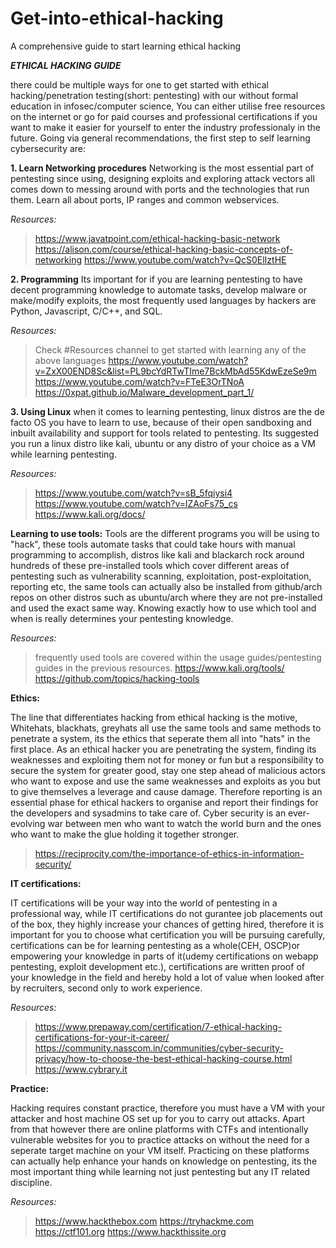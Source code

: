 # Get-into-ethical-hacking
A comprehensive guide to start learning ethical hacking

***ETHICAL HACKING GUIDE***

there could be multiple ways for one to get started with ethical hacking/penetration testing(short: pentesting) with our without formal education in infosec/computer science, You can either utilise free resources on the internet or go for paid courses and professional certifications if you want to make it easier for yourself to enter the industry professionaly in the future. Going via general recommendations, the first step to self learning cybersecurity are:

**1. Learn Networking procedures**
Networking is the most essential part of pentesting since using, designing exploits and exploring attack vectors all comes down to messing around with ports and the technologies that run them. Learn all about ports, IP ranges and common webservices.

*Resources:*
>https://www.javatpoint.com/ethical-hacking-basic-network
>https://alison.com/course/ethical-hacking-basic-concepts-of-networking
>https://www.youtube.com/watch?v=QcS0ElIztHE

**2. Programming**
Its important for if you are learning pentesting to have decent programming knowledge to automate tasks, develop malware or make/modify exploits, the most frequently used languages by hackers are Python, Javascript, C/C++, and SQL.

*Resources:*
>Check #Resources channel to get started with learning any of the above languages
>https://www.youtube.com/watch?v=ZxX00END8Sc&list=PL9bcYdRTwTIme7BckMbAd55KdwEzeSe9m
>https://www.youtube.com/watch?v=FTeE3OrTNoA
>https://0xpat.github.io/Malware_development_part_1/

**3. Using Linux**
when it comes to learning pentesting, linux distros are the de facto OS you have to learn to use, because of their open sandboxing and inbuilt availability and support for tools related to pentesting. Its suggested you run a linux distro like kali, ubuntu or any distro of your choice as a VM while learning pentesting.

*Resources:*
>https://www.youtube.com/watch?v=sB_5fqiysi4
>https://www.youtube.com/watch?v=lZAoFs75_cs
>https://www.kali.org/docs/

**Learning to use tools:**
Tools are the different programs you will be using to "hack", these tools automate tasks that could take hours with manual programming to accomplish, distros like kali and blackarch rock around hundreds of these pre-installed tools which cover different areas of pentesting such as vulnerability scanning, exploitation, post-exploitation, reporting etc, the same tools can actually also be installed from github/arch repos on other distros such as ubuntu/arch where they are not pre-installed and used the exact same way. Knowing exactly how to use which tool and when is really determines your pentesting knowledge.

*Resources:*
>frequently used tools are covered within the usage guides/pentesting guides in the previous resources.
>https://www.kali.org/tools/
>https://github.com/topics/hacking-tools

**Ethics:**

The line that differentiates hacking from ethical hacking is the motive, Whitehats, blackhats, greyhats all use the same tools and same methods to penetrate a system, its the ethics that seperate them all into "hats" in the first place. As an ethical hacker you are penetrating the system, finding its weaknesses and exploiting them not for money or fun but a responsibility to secure the system for greater good, stay one step ahead of malicious actors who want to expose and use the same weaknesses and exploits as you but to give themselves a leverage and cause damage. Therefore reporting is an essential phase for ethical hackers to organise and report their findings for the developers and sysadmins to take care of. Cyber security is an ever-evolving war between men who want to watch the world burn and the ones who want to make the glue holding it together stronger. 

>https://reciprocity.com/the-importance-of-ethics-in-information-security/

**IT certifications:**

IT certifications will be your way into the world of pentesting in a professional way, while IT certifications do not gurantee job placements out of the box, they highly increase your chances of getting hired, therefore it is important for you to choose what certification you will be pursuing carefully, certifications can be for learning pentesting as a whole(CEH, OSCP)or empowering your knowledge in parts of it(udemy certifications on webapp pentesting, exploit development etc.), certifications are written proof of your knowledge in the field and hereby hold a lot of value when looked after by recruiters, second only to work experience. 

*Resources:*
>https://www.prepaway.com/certification/7-ethical-hacking-certifications-for-your-it-career/
>https://community.nasscom.in/communities/cyber-security-privacy/how-to-choose-the-best-ethical-hacking-course.html
>https://www.cybrary.it

**Practice:**

Hacking requires constant practice, therefore you must have a VM with your attacker and host machine OS set up for you to carry out attacks. Apart from that however there are online platforms with CTFs and intentionally vulnerable websites for you to practice attacks on without the need for a seperate target machine on your VM itself. Practicing on these platforms can actually help enhance your hands on knowledge on pentesting, its the most important thing while learning not just pentesting but any IT related discipline.

*Resources:*
>https://www.hackthebox.com
>https://tryhackme.com
>https://ctf101.org
>https://www.hackthissite.org
